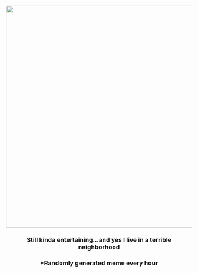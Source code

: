 <p align="center">
        <img src="https://i.redd.it/cx5icxbrtgc91.jpg" width="600" height="600">
        </p>
        <h3 align="center">Still kinda entertaining…and yes I live in a terrible neighborhood</h3>
        <h3 align="center">*Randomly generated meme every hour</h3>
    